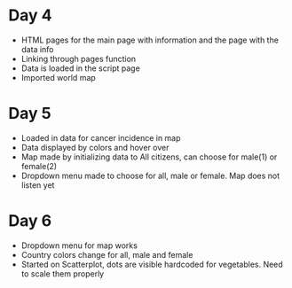 # Day 4

- HTML pages for the main page with information and the page with the data info
- Linking through pages function
- Data is loaded in the script page
- Imported world map

# Day 5

- Loaded in data for cancer incidence in map
- Data displayed by colors and hover over
- Map made by initializing data to All citizens, can choose for male(1) or female(2)
- Dropdown menu made to choose for all, male or female. Map does not listen yet

# Day 6
- Dropdown menu for map works
- Country colors change for all, male and female
- Started on Scatterplot, dots are visible hardcoded for vegetables. Need to scale them properly
